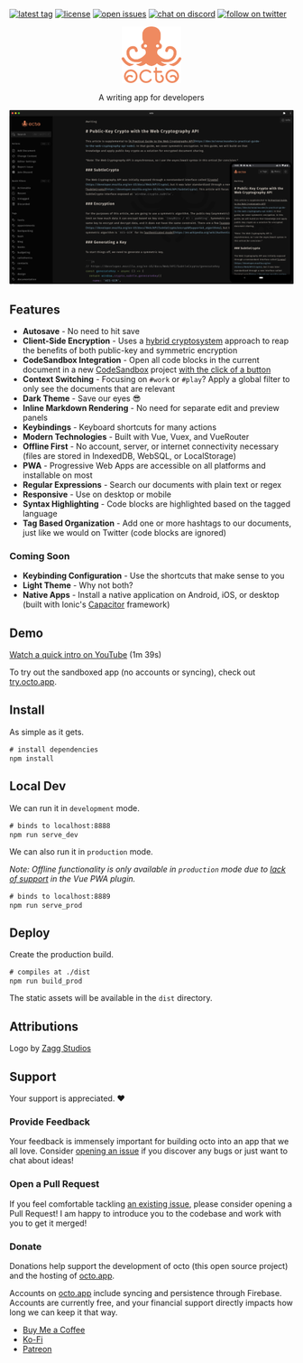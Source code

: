 [![latest tag](https://img.shields.io/github/v/tag/voraciousdev/octo?color=blue&label=latest%20tag&sort=semver)](https://github.com/voraciousdev/octo/releases)
[![license](https://img.shields.io/github/license/voraciousdev/octo)](https://github.com/voraciousdev/octo/blob/master/LICENSE)
[![open issues](https://img.shields.io/github/issues-raw/voraciousdev/octo)](https://github.com/voraciousdev/octo/issues)
[![chat on discord](https://img.shields.io/badge/chat-on%20discord-7289da)](https://discord.gg/NWH9kFq5mb)
[![follow on twitter](https://img.shields.io/badge/follow-on%20twitter-1da1f2)](https://twitter.com/writewithocto)

<p align="center">
  <a href="https://octo.app">
    <img height="100" src="resources/stacked.png">
  </a>
</p>

<p align="center">A writing app for developers</p>

[![screenshot](resources/combined.png)](https://octo.app)

## Features

- **Autosave** - No need to hit save
- **Client-Side Encryption** - Uses a [hybrid cryptosystem](https://en.wikipedia.org/wiki/Hybrid_cryptosystem) approach to reap the benefits of both public-key and symmetric encryption
- **CodeSandbox Integration** - Open all code blocks in the current document in a new [CodeSandbox](https://codesandbox.io/) project [with the click of a button](https://youtu.be/o3tQsqwgnY4)
- **Context Switching** - Focusing on `#work` or `#play`? Apply a global filter to only see the documents that are relevant
- **Dark Theme** - Save our eyes 😎
- **Inline Markdown Rendering** - No need for separate edit and preview panels
- **Keybindings** - Keyboard shortcuts for many actions
- **Modern Technologies** - Built with Vue, Vuex, and VueRouter
- **Offline First** - No account, server, or internet connectivity necessary (files are stored in IndexedDB, WebSQL, or LocalStorage)
- **PWA** - Progressive Web Apps are accessible on all platforms and installable on most
- **Regular Expressions** - Search our documents with plain text or regex
- **Responsive** - Use on desktop or mobile
- **Syntax Highlighting** - Code blocks are highlighted based on the tagged language
- **Tag Based Organization** - Add one or more hashtags to our documents, just like we would on Twitter (code blocks are ignored)

### Coming Soon

- **Keybinding Configuration** - Use the shortcuts that make sense to you
- **Light Theme** - Why not both?
- **Native Apps** - Install a native application on Android, iOS, or desktop (built with Ionic's [Capacitor](https://capacitorjs.com/) framework)

## Demo

[Watch a quick intro on YouTube](https://youtu.be/Brtvzu-3qT8) (1m 39s)

To try out the sandboxed app (no accounts or syncing), check out [try.octo.app](https://try.octo.app).

## Install

As simple as it gets.

```shell
# install dependencies
npm install
```

## Local Dev

We can run it in `development` mode.

```shell
# binds to localhost:8888
npm run serve_dev
```

We can also run it in `production` mode.

_Note: Offline functionality is only available in `production` mode due to [lack of support](https://github.com/vuejs/vue-cli/issues/2678) in the Vue PWA plugin._

```shell
# binds to localhost:8889
npm run serve_prod
```

## Deploy

Create the production build.

```shell
# compiles at ./dist
npm run build_prod
```

The static assets will be available in the `dist` directory.

## Attributions

Logo by [Zagg Studios](https://zaggstudios.com/)

## Support

Your support is appreciated. ♥️

### Provide Feedback

Your feedback is immensely important for building octo into an app that we all love. Consider [opening an issue](https://github.com/voraciousdev/octo/issues) if you discover any bugs or just want to chat about ideas!

### Open a Pull Request

If you feel comfortable tackling [an existing issue](https://github.com/voraciousdev/octo/issues), please consider opening a Pull Request! I am happy to introduce you to the codebase and work with you to get it merged!

### Donate

Donations help support the development of octo (this open source project) and the hosting of [octo.app](https://octo.app).

Accounts on [octo.app](https://octo.app) include syncing and persistence through Firebase. Accounts are currently free, and your financial support directly impacts how long we can keep it that way.

- [Buy Me a Coffee](https://www.buymeacoffee.com/voraciousdev)
- [Ko-Fi](https://ko-fi.com/voraciousdev)
- [Patreon](https://patreon.com/voraciousdev)
